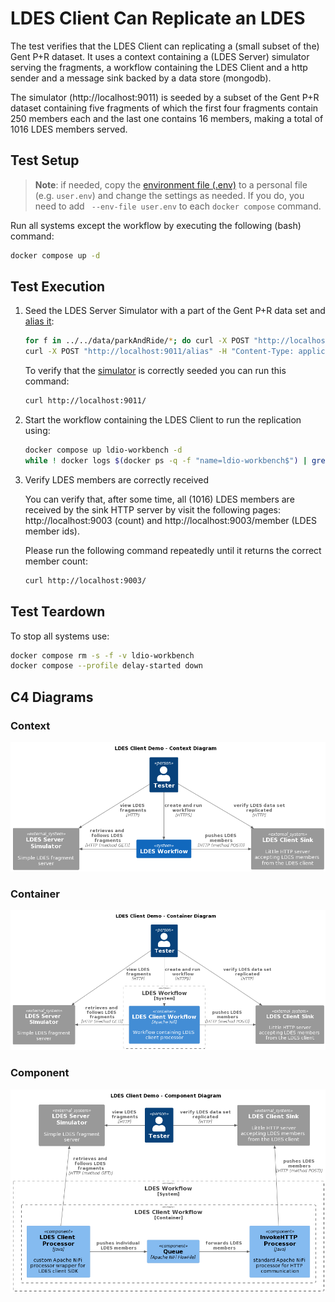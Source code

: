 # LDES Client Can Replicate an LDES
The test verifies that the LDES Client can replicating a (small subset of the) Gent P+R dataset. It uses a context containing a (LDES Server) simulator serving the fragments, a workflow containing the LDES Client and a http sender and a message sink backed by a data store (mongodb).

The simulator (http://localhost:9011) is seeded by a subset of the Gent P+R dataset containing five fragments of which the first four fragments contain 250 members each and the last one contains 16 members, making a total of 1016 LDES members served.

## Test Setup
> **Note**: if needed, copy the [environment file (.env)](./.env) to a personal file (e.g. `user.env`) and change the settings as needed. If you do, you need to add ` --env-file user.env` to each `docker compose` command.

Run all systems except the workflow by executing the following (bash) command:
```bash
docker compose up -d
```

## Test Execution
1. Seed the LDES Server Simulator with a part of the Gent P+R data set and [alias it](./create-alias.json):
    ```bash
    for f in ../../data/parkAndRide/*; do curl -X POST "http://localhost:9011/ldes" -H "Content-Type: text/turtle" -d "@$f"; done
    curl -X POST "http://localhost:9011/alias" -H "Content-Type: application/json" -d '@data/create-alias.json'
    ```
    To verify that the [simulator](http://localhost:9011/) is correctly seeded you can run this command: 
    ```bash
    curl http://localhost:9011/
    ```

2. Start the workflow containing the LDES Client to run the replication using:
    ```bash
    docker compose up ldio-workbench -d
    while ! docker logs $(docker ps -q -f "name=ldio-workbench$") | grep 'Started Application in' ; do sleep 1; done
    ```

3. Verify LDES members are correctly received

    You can verify that, after some time, all (1016) LDES members are received by the sink HTTP server by visit the following pages: http://localhost:9003 (count) and http://localhost:9003/member (LDES member ids).

    Please run the following command repeatedly until it returns the correct member count:
    ```bash
    curl http://localhost:9003/
    ```

## Test Teardown
To stop all systems use:
```bash
docker compose rm -s -f -v ldio-workbench
docker compose --profile delay-started down
```

## C4 Diagrams

### Context
![context](./artwork/demo-ldes-client.context.png)

### Container
![container](./artwork/demo-ldes-client.container.png)

### Component
![component](./artwork/demo-ldes-client.component.png)
